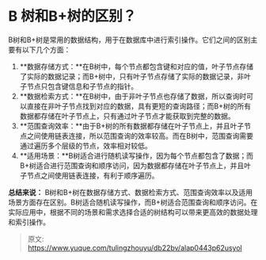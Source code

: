 # B 树和B+树的区别？

B树和B+树是常用的数据结构，用于在数据库中进行索引操作。它们之间的区别主要有以下几个方面：

1. **数据存储方式：**在B树中，每个节点都包含键和对应的值，叶子节点存储了实际的数据记录；而B+树中，只有叶子节点存储了实际的数据记录，非叶子节点只包含键信息和子节点的指针。
2. **数据检索方式：**在B树中，由于非叶子节点也存储了数据，所以查询时可以直接在非叶子节点找到对应的数据，具有更短的查询路径；而B+树的所有数据都存储在叶子节点上，只有通过叶子节点才能获取到完整的数据。
3. **范围查询效率：**由于B+树的所有数据都存储在叶子节点上，并且叶子节点之间使用链表连接，所以范围查询的效率较高。而在B树中，范围查询需要通过遍历多个层级的节点，效率相对较低。
4. **适用场景：**B树适合进行随机读写操作，因为每个节点都包含了数据；而B+树适合进行范围查询和顺序访问，因为数据都存储在叶子节点上，并且叶子节点之间使用链表连接，有利于顺序遍历。

**总结来说：** B树和B+树在数据存储方式、数据检索方式、范围查询效率以及适用场景方面存在区别。B树适合随机读写操作，而B+树适合范围查询和顺序访问。在实际应用中，根据不同的场景和需求选择合适的树结构可以带来更高效的数据处理和索引操作。



> 原文: <https://www.yuque.com/tulingzhouyu/db22bv/alap0443p62usyol>